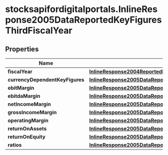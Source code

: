 # stocksapifordigitalportals.InlineResponse2005DataReportedKeyFiguresThirdFiscalYear

## Properties

Name | Type | Description | Notes
------------ | ------------- | ------------- | -------------
**fiscalYear** | [**InlineResponse2004ReportedKeyFiguresFirstFiscalYearFiscalYear**](InlineResponse2004ReportedKeyFiguresFirstFiscalYearFiscalYear.md) |  | [optional] 
**currencyDependentKeyFigures** | [**InlineResponse2005DataReportedKeyFiguresFirstFiscalYearCurrencyDependentKeyFigures**](InlineResponse2005DataReportedKeyFiguresFirstFiscalYearCurrencyDependentKeyFigures.md) |  | [optional] 
**ebitMargin** | [**InlineResponse2005DataReportedKeyFiguresFirstFiscalYearEbitMargin**](InlineResponse2005DataReportedKeyFiguresFirstFiscalYearEbitMargin.md) |  | [optional] 
**ebitdaMargin** | [**InlineResponse2005DataReportedKeyFiguresFirstFiscalYearEbitdaMargin**](InlineResponse2005DataReportedKeyFiguresFirstFiscalYearEbitdaMargin.md) |  | [optional] 
**netIncomeMargin** | [**InlineResponse2005DataReportedKeyFiguresFirstFiscalYearNetIncomeMargin**](InlineResponse2005DataReportedKeyFiguresFirstFiscalYearNetIncomeMargin.md) |  | [optional] 
**grossIncomeMargin** | [**InlineResponse2005DataReportedKeyFiguresFirstFiscalYearGrossIncomeMargin**](InlineResponse2005DataReportedKeyFiguresFirstFiscalYearGrossIncomeMargin.md) |  | [optional] 
**operatingMargin** | [**InlineResponse2005DataReportedKeyFiguresFirstFiscalYearOperatingMargin**](InlineResponse2005DataReportedKeyFiguresFirstFiscalYearOperatingMargin.md) |  | [optional] 
**returnOnAssets** | [**InlineResponse2005DataReportedKeyFiguresFirstFiscalYearReturnOnAssets**](InlineResponse2005DataReportedKeyFiguresFirstFiscalYearReturnOnAssets.md) |  | [optional] 
**returnOnEquity** | [**InlineResponse2005DataReportedKeyFiguresFirstFiscalYearReturnOnEquity**](InlineResponse2005DataReportedKeyFiguresFirstFiscalYearReturnOnEquity.md) |  | [optional] 
**ratios** | [**InlineResponse2005DataReportedKeyFiguresFirstFiscalYearRatios**](InlineResponse2005DataReportedKeyFiguresFirstFiscalYearRatios.md) |  | [optional] 


